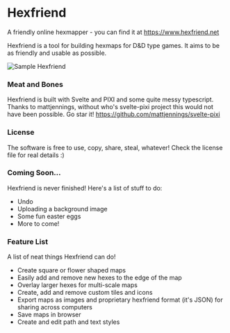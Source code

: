 # Hexfriend

A friendly online hexmapper - you can find it at https://www.hexfriend.net

Hexfriend is a tool for building hexmaps for D&D type games. It aims to be as friendly and usable as possible.

![Sample Hexfriend](https://user-images.githubusercontent.com/17463028/176241241-b48850c9-ab74-4999-a692-186579e2c429.png)

### Meat and Bones

Hexfriend is built with Svelte and PIXI and some quite messy typescript.
Thanks to mattjennings, without who's svelte-pixi project this would not have been possible. Go star it! https://github.com/mattjennings/svelte-pixi

### License

The software is free to use, copy, share, steal, whatever! Check the license file for real details :)

### Coming Soon...

Hexfriend is never finished! Here's a list of stuff to do:

-   Undo
-   Uploading a background image
-   Some fun easter eggs
-   More to come!

### Feature List
A list of neat things Hexfriend can do!

-   Create square or flower shaped maps
-   Easily add and remove new hexes to the edge of the map
-   Overlay larger hexes for multi-scale maps
-   Create, add and remove custom tiles and icons
-   Export maps as images and proprietary hexfriend format (it's JSON) for sharing across computers 
-   Save maps in browser
-   Create and edit path and text styles
